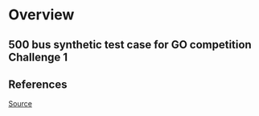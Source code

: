 # Overview

## 500 bus synthetic test case for GO competition Challenge 1

## References

[Source](https://my.syncplicity.com/share/loyr0pxysx71p8h/tgo500)
